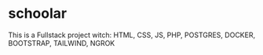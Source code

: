 # schoolar
This is a Fullstack project witch: HTML, CSS, JS, PHP, POSTGRES, DOCKER, BOOTSTRAP, TAILWIND, NGROK
